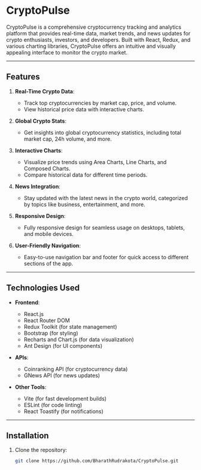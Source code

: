 # CryptoPulse

CryptoPulse is a comprehensive cryptocurrency tracking and analytics platform that provides real-time data, market trends, and news updates for crypto enthusiasts, investors, and developers. Built with React, Redux, and various charting libraries, CryptoPulse offers an intuitive and visually appealing interface to monitor the crypto market.

---

## **Features**
1. **Real-Time Crypto Data**:
   - Track top cryptocurrencies by market cap, price, and volume.
   - View historical price data with interactive charts.

2. **Global Crypto Stats**:
   - Get insights into global cryptocurrency statistics, including total market cap, 24h volume, and more.

3. **Interactive Charts**:
   - Visualize price trends using Area Charts, Line Charts, and Composed Charts.
   - Compare historical data for different time periods.

4. **News Integration**:
   - Stay updated with the latest news in the crypto world, categorized by topics like business, entertainment, and more.

5. **Responsive Design**:
   - Fully responsive design for seamless usage on desktops, tablets, and mobile devices.

6. **User-Friendly Navigation**:
   - Easy-to-use navigation bar and footer for quick access to different sections of the app.

---

## **Technologies Used**
- **Frontend**:
  - React.js
  - React Router DOM
  - Redux Toolkit (for state management)
  - Bootstrap (for styling)
  - Recharts and Chart.js (for data visualization)
  - Ant Design (for UI components)

- **APIs**:
  - Coinranking API (for cryptocurrency data)
  - GNews API (for news updates)

- **Other Tools**:
  - Vite (for fast development builds)
  - ESLint (for code linting)
  - React Toastify (for notifications)

---

## **Installation**
1. Clone the repository:
   ```bash
   git clone https://github.com/BharathRudrakota/CryptoPulse.git




